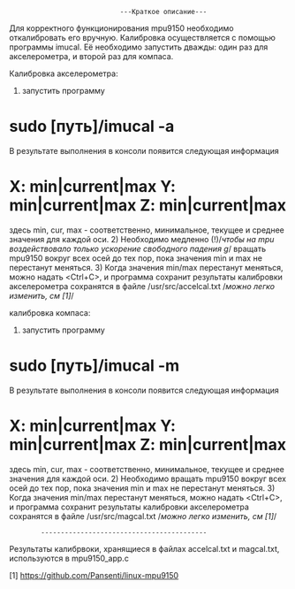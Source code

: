                             	---Краткое описание---

Для корректного функционирования mpu9150 необходимо откалибровать его вручную.
Калибровка осуществляется с помощью программы imucal. Её необходимо запустить
дважды: один раз для акселерометра, и второй раз для компаса.

Калибровка акселерометра: 
1) запустить программу 
#	sudo [путь]/imucal -a
В результате выполнения в консоли появится следующая информация
#	X: min|current|max	Y: min|current|max	Z: min|current|max
здесь min, cur, max - соответственно, минимальное, текущее и среднее значения для каждой оси.
2) Необходимо медленно (!)/*чтобы на mpu воздействовало только ускорение свободного падения g*/
вращать mpu9150 вокруг всех осей до тех пор, пока значения min и max не перестанут меняться.
3) Когда значения min/max перестанут меняться, можно надать <Ctrl+C>, и программа сохранит результаты
калибровки акселерометра сохранятся в файле /usr/src/accelcal.txt /*можно легко изменить, см [1]*/

калибровка компаса:
1) запустить программу 
#	sudo [путь]/imucal -m
В результате выполнения в консоли появится следующая информация
#	X: min|current|max	Y: min|current|max	Z: min|current|max
здесь min, cur, max - соответственно, минимальное, текущее и среднее значения для каждой оси.
2) Необходимо вращать mpu9150 вокруг всех осей до тех пор, пока значения min и max не 
перестанут меняться.
3) Когда значения min/max перестанут меняться, можно надать <Ctrl+C>, и программа сохранит результаты
калибровки акселерометра сохранятся в файле /usr/src/magcal.txt /*можно легко изменить, см [1]*/

			------------------------------------------

Результаты калибрвоки, хранящиеся в файлах accelcal.txt и magcal.txt, используются в mpu9150_app.c

[1] https://github.com/Pansenti/linux-mpu9150